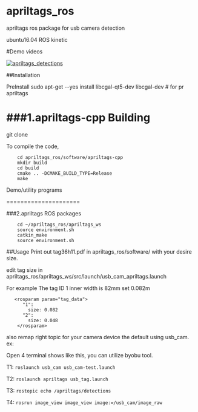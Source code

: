 # apriltags_ros
apriltags ros package for usb camera detection

ubuntu16.04 ROS kinetic 

#Demo videos

[![apriltags_detections](https://github.com/xenobot-dev/apriltags_ros/blob/master/software/apriltags_launch.png)](https://youtu.be/dY6OzeA6rb4)

##Installation

PreInstall
sudo apt-get --yes install libcgal-qt5-dev libcgal-dev  # for pr apriltags

###1.apriltags-cpp 
Building
========

git clone 


To compile the code, 
```
    cd apriltags_ros/software/apriltags-cpp
    mkdir build
    cd build
    cmake .. -DCMAKE_BUILD_TYPE=Release
    make
```
Demo/utility programs

=====================

###2.apriltags ROS packages
```
    cd ~/apriltags_ros/apriltags_ws
    source environment.sh
    catkin_make 
    source environment.sh
```

##Usage
Print out tag36h11.pdf  in apriltags_ros/software/  with your desire size.

edit tag size in  apriltags_ros/apriltags_ws/src/launch/usb_cam_apriltags.launch

For example The tag ID 1 inner width is 82mm  set 0.082m
```
   <rosparam param="tag_data">
      "1": 
        size: 0.082  
      "2":
        size: 0.048
    </rosparam>
 ```

also remap right  topic for your camera device
the default using usb_cam.
ex:
    <remap from="~image" to="/usb_cam/image_raw"/>
    <remap from="~camera_info" to="/usb_cam/camera_info"/>

Open 4 terminal shows like this, you can utilize byobu tool.

T1: `roslaunch usb_cam usb_cam-test.launch`

T2: `roslaunch apriltags usb_tag.launch`

T3: `rostopic echo /apriltags/detections`

T4: `rosrun image_view image_view image:=/usb_cam/image_raw`
